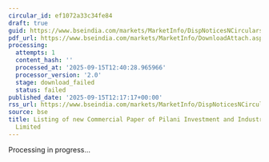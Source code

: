 ```yaml
---
circular_id: ef1072a33c34fe84
draft: true
guid: https://www.bseindia.com/markets/MarketInfo/DispNoticesNCirculars.aspx?Noticeid={2F5E074E-0129-40D7-B348-C77314AC1661}&noticeno=20250915-50&dt=09/15/2025&icount=50&totcount=50&flag=0
pdf_url: https://www.bseindia.com/markets/MarketInfo/DownloadAttach.aspx?id=20250915-50&attachedId=
processing:
  attempts: 1
  content_hash: ''
  processed_at: '2025-09-15T12:40:28.965966'
  processor_version: '2.0'
  stage: download_failed
  status: failed
published_date: '2025-09-15T12:17:17+00:00'
rss_url: https://www.bseindia.com/markets/MarketInfo/DispNoticesNCirculars.aspx?Noticeid={2F5E074E-0129-40D7-B348-C77314AC1661}&noticeno=20250915-50&dt=09/15/2025&icount=50&totcount=50&flag=0
source: bse
title: Listing of new Commercial Paper of Pilani Investment and Industries Corporation
  Limited
---
```


Processing in progress...